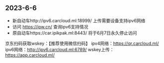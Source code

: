 ## 2023-6-6
- 新自动车http://ipv6.carcloud.ml:18999/ 上传需要设备支持ipv6网络
- 访问 https://ipw.cn/ 查询ipv6支持情况
- 原自动车https://car.ipikpak.ml:8443/ 将于6月7日永久停止访问


京东扫码获取wskey：【推荐使用微信扫码】
ipv4网络：https://qr.carcloud.ml/
ipv6网络：http://ipv6.carcloud.ml:6789/
wskey上传：https://app.carcloud.ml/

